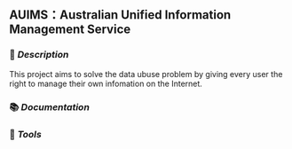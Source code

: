 ## AUIMS：Australian Unified Information Management Service

### :memo: *Description*
This project aims to solve the data ubuse problem by giving every user the right to manage their own infomation on the Internet.

### :books: *Documentation*

### :wrench: *Tools*
